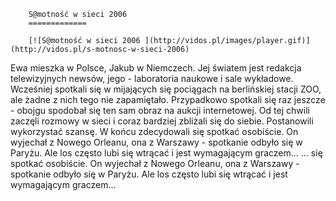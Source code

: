 
        S@motność w sieci 2006 
        =============
        
        [![S@motność w sieci 2006 ](http://vidos.pl/images/player.gif)](http://vidos.pl/s-motnosc-w-sieci-2006)
        
        
 Ewa mieszka w Polsce, Jakub w Niemczech. Jej światem jest redakcja telewizyjnych newsów, jego - laboratoria naukowe i sale wykładowe. Wcześniej spotkali się w mijających się pociągach na berlińskiej stacji ZOO, ale żadne z nich tego nie zapamiętało. Przypadkowo spotkali się raz jeszcze - obojgu spodobał się ten sam obraz na aukcji internetowej. Od tej chwili zaczęli rozmowy w sieci i coraz bardziej zbliżali się do siebie. Postanowili wykorzystać szansę. W końcu zdecydowali się spotkać osobiście. On wyjechał z Nowego Orleanu, ona z Warszawy - spotkanie odbyło się w Paryżu. Ale los często lubi się wtrącać i jest wymagającym graczem...  ... się spotkać osobiście. On wyjechał z Nowego Orleanu, ona z Warszawy - spotkanie odbyło się w Paryżu. Ale los często lubi się wtrącać i jest wymagającym graczem...
    